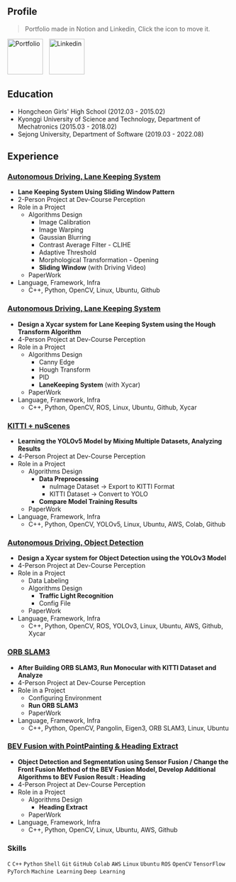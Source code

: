 ## Profile
> Portfolio made in Notion and Linkedin, Click the icon to move it.

<a href="https://www.notion.so/i-am-jen/J-s-Portfolio-0e818bc5e9904f428b1d222e8dbee99a" style="margin-right: 10px;">
  <img src="https://github.com/user-attachments/assets/baaa10f4-56b7-4b1d-8740-ec61aa433e13" width="80" height="80" alt="Portfolio"></a>
<a href="https://www.linkedin.com/in/0x4a/">
    <img src="https://github.com/user-attachments/assets/331dacae-19b9-4514-86bd-411a5b235d58" width="80" height="80" alt="Linkedin"></a>


## Education

- Hongcheon Girls' High School (2012.03 - 2015.02) <br>
- Kyonggi University of Science and Technology, Department of Mechatronics (2015.03 - 2018.02) <br>
- Sejong University, Department of Software (2019.03 - 2022.08)


## Experience

### [Autonomous Driving, Lane Keeping System](https://www.notion.so/Lane-Keeping-System-Online-85248b2069b049159c92788a1746529c?pvs=21)

- **Lane Keeping System Using Sliding Window Pattern**
- 2-Person Project at Dev-Course Perception
- Role in a Project
    - Algorithms Design
        - Image Calibration
        - Image Warping
        - Gaussian Blurring
        - Contrast Average Filter - CLIHE
        - Adaptive Threshold
        - Morphological Transformation - Opening
        - **Sliding Window** (with Driving Video)
    - PaperWork
- Language, Framework, Infra
    - C++, Python, OpenCV, Linux, Ubuntu, Github

### [Autonomous Driving, Lane Keeping System](https://www.notion.so/Lane-Keeping-System-Offline-Xycar-b395e5a9a12b4458b6e1705aa91a4116?pvs=21)

- **Design a Xycar system for Lane Keeping System using the Hough Transform Algorithm**
- 4-Person Project at Dev-Course Perception
- Role in a Project
    - Algorithms Design
        - Canny Edge
        - Hough Transform
        - PID
        - **LaneKeeping System** (with Xycar)
    - PaperWork
- Language, Framework, Infra
    - C++, Python, OpenCV, ROS, Linux, Ubuntu, Github, Xycar

### [KITTI + nuScenes](https://www.notion.so/KITTI-nuScenes-e3b5c4c9ea6f4fc294e3d41a2f75380d?pvs=21)

- **Learning the YOLOv5 Model by Mixing Multiple Datasets, Analyzing Results**
- 4-Person Project at Dev-Course Perception
- Role in a Project
    - Algorithms Design
        - **Data Preprocessing**
            - nuImage Dataset → Export to KITTI Format
            - KITTI Dataset → Convert to YOLO
        - **Compare Model Training Results**
    - PaperWork
- Language, Framework, Infra
    - C++, Python, OpenCV, YOLOv5, Linux, Ubuntu, AWS, Colab, Github

### [Autonomous Driving, Object Detection](https://www.notion.so/Object-Detection-Driving-8e6952e4ae7f4e89ba63f8db68139014?pvs=21)

- **Design a Xycar system for Object Detection using the YOLOv3 Model**
- 4-Person Project at Dev-Course Perception
- Role in a Project
    - Data Labeling
    - Algorithms Design
        - **Traffic Light Recognition**
        - Config File
    - PaperWork
- Language, Framework, Infra
    - C++, Python, OpenCV, ROS, YOLOv3, Linux, Ubuntu, AWS, Github, Xycar

### [ORB SLAM3](https://www.notion.so/ORB-SLAM3-d2d8d426aae84e448c410cfdbd4ed169?pvs=21)

- **After Building ORB SLAM3, Run Monocular with KITTI Dataset and Analyze**
- 4-Person Project at Dev-Course Perception
- Role in a Project
    - Configuring Environment
    - **Run ORB SLAM3**
    - PaperWork
- Language, Framework, Infra
    - C++, Python, OpenCV, Pangolin, Eigen3, ORB SLAM3, Linux, Ubuntu

### [BEV Fusion with PointPainting & Heading Extract](https://www.notion.so/BEV-Fusion-with-PointPainting-Heading-Extract-b3b0f04b4cc04e64956f6af3e98fd003?pvs=21)

- **Object Detection and Segmentation using Sensor Fusion / Change the Front Fusion Method of the BEV Fusion Model, Develop Additional Algorithms to BEV Fusion Result : Heading**
- 4-Person Project at Dev-Course Perception
- Role in a Project
    - Algorithms Design
        - **Heading Extract**
    - PaperWork
- Language, Framework, Infra
    - C++, Python, OpenCV, Linux, Ubuntu, AWS, Github

### Skills

`C` `C++` `Python` `Shell` 
`Git` `GitHub` `Colab` `AWS` 
`Linux` `Ubuntu` `ROS` 
`OpenCV` 
`TensorFlow` `PyTorch` `Machine Learning` `Deep Learning`
